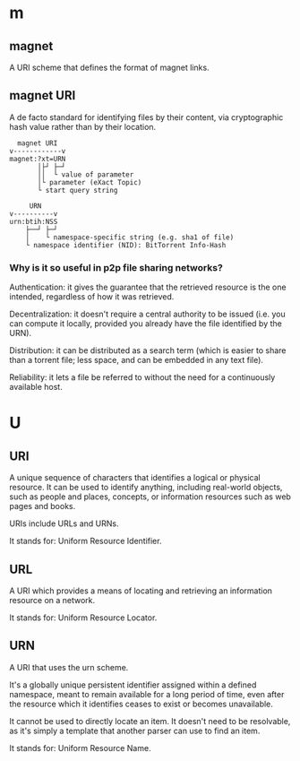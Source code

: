 # m
## magnet

A URI scheme that defines the format of magnet links.

## magnet URI

A de  facto standard for identifying  files by their content,  via cryptographic
hash value rather than by their location.

      magnet URI
    v------------v
    magnet:?xt=URN
           │├┘ ├─┘
           ││  └ value of parameter
           │└ parameter (eXact Topic)
           └ start query string

         URN
    v----------v
    urn:btih:NSS
        ├──┘ ├─┘
        │    └ namespace-specific string (e.g. sha1 of file)
        └ namespace identifier (NID): BitTorrent Info-Hash

### Why is it so useful in p2p file sharing networks?

Authentication: it  gives the guarantee that  the retrieved resource is  the one
intended, regardless of how it was retrieved.

Decentralization: it doesn't require a central  authority to be issued (i.e. you
can compute  it locally, provided  you already have  the file identified  by the
URN).

Distribution: it can be  distributed as a search term (which  is easier to share
than a torrent file; less space, and can be embedded in any text file).

Reliability: it lets a  file be referred to without the  need for a continuously
available host.

##
# U
## URI

A unique sequence of characters that identifies a logical or physical resource.
It  can be  used to  identify anything,  including real-world  objects, such  as
people and  places, concepts,  or information  resources such  as web  pages and
books.

URIs include URLs and URNs.

It stands for: Uniform Resource Identifier.

## URL

A URI which provides a means  of locating and retrieving an information resource
on a network.

It stands for: Uniform Resource Locator.

## URN

A URI that uses the urn scheme.

It's  a  globally  unique  persistent   identifier  assigned  within  a  defined
namespace, meant to remain  available for a long period of  time, even after the
resource which it identifies ceases to exist or becomes unavailable.

It cannot be used to directly locate an item.
It doesn't need to be resolvable, as  it's simply a template that another parser
can use to find an item.

It stands for: Uniform Resource Name.
